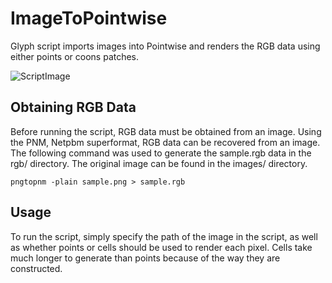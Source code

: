 # ImageToPointwise
Glyph script imports images into Pointwise and renders the RGB data using either points or coons patches.

![ScriptImage](https://raw.github.com/traviscarrigan/ImageToPointwise/master/results/sample-result.png)

## Obtaining RGB Data
Before running the script, RGB data must be obtained from an image. Using the PNM, Netpbm superformat, RGB data can be recovered from an image. The following command was used to generate the sample.rgb data in the rgb/ directory. The original image can be found in the images/ directory. 

    pngtopnm -plain sample.png > sample.rgb

## Usage
To run the script, simply specify the path of the image in the script, as well as whether points or cells should be used to render each pixel. Cells take much longer to generate than points because of the way they are constructed. 
